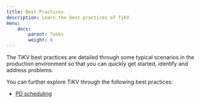 ```yaml
---
title: Best Practices
description: Learn the best practices of TiKV.
menu:
    docs:
        parent: Tasks
        weight: 6
---
```


The TiKV best practices are detailed through some typical scenarios in the production environment so that you can quickly get started, identify and address problems.

You can further explore TiKV through the following best practices:

* [PD scheduling](../pd-scheduling.md)